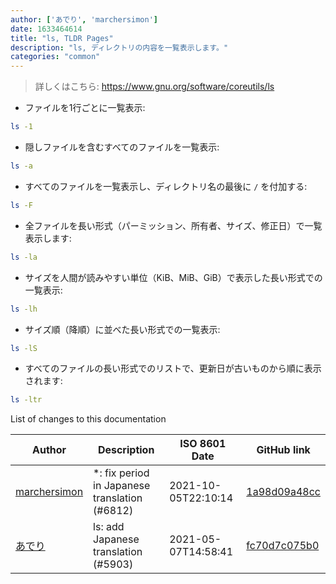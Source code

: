 ```yaml
---
author: ['あでり', 'marchersimon']
date: 1633464614
title: "ls, TLDR Pages"
description: "ls, ディレクトリの内容を一覧表示します。"
categories: "common"
---
```

> 詳しくはこちら: <https://www.gnu.org/software/coreutils/ls>

- ファイルを1行ごとに一覧表示:

```bash
ls -1
```

- 隠しファイルを含むすべてのファイルを一覧表示:

```bash
ls -a
```

- すべてのファイルを一覧表示し、ディレクトリ名の最後に `/` を付加する:

```bash
ls -F
```

- 全ファイルを長い形式（パーミッション、所有者、サイズ、修正日）で一覧表示します:

```bash
ls -la
```

- サイズを人間が読みやすい単位（KiB、MiB、GiB）で表示した長い形式での一覧表示:

```bash
ls -lh
```

- サイズ順（降順）に並べた長い形式での一覧表示:

```bash
ls -lS
```

- すべてのファイルの長い形式でのリストで、更新日が古いものから順に表示されます:

```bash
ls -ltr
```
List of changes to this documentation


Author | Description | ISO 8601 Date | GitHub link
------|-----|-----|-----
[marchersimon](mailto:50295997+marchersimon@users.noreply.github.com) | *: fix period in Japanese translation (#6812) | 2021-10-05T22:10:14 | [1a98d09a48cc](https://github.com/tldr-pages/tldr/commit/1a98d09a48ccebe878f44c0afe6f0f89e1ac3518)
[あでり](mailto:61904065+shu-pf@users.noreply.github.com) | ls: add Japanese translation (#5903) | 2021-05-07T14:58:41 | [fc70d7c075b0](https://github.com/tldr-pages/tldr/commit/fc70d7c075b0e4285db95644c4c7f9ee7a215e0f)

